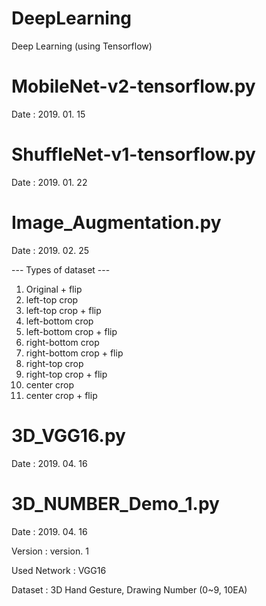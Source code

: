 # DeepLearning
Deep Learning (using Tensorflow)



# MobileNet-v2-tensorflow.py
Date : 2019. 01. 15



# ShuffleNet-v1-tensorflow.py
Date : 2019. 01. 22



# Image_Augmentation.py
Date : 2019. 02. 25

--- Types of dataset ---
1. Original + flip
2. left-top crop
3. left-top crop + flip
4. left-bottom crop
5. left-bottom crop + flip
6. right-bottom crop
7. right-bottom crop + flip
8. right-top crop
9. right-top crop + flip
10. center crop
11. center crop + flip



# 3D_VGG16.py
Date : 2019. 04. 16



# 3D_NUMBER_Demo_1.py
Date : 2019. 04. 16

Version : version. 1

Used Network : VGG16

Dataset : 3D Hand Gesture, Drawing Number (0~9, 10EA)

